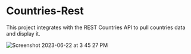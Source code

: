 # Countries-Rest
This project integrates with the REST Countries API to pull countries data and display it.

![Screenshot 2023-06-22 at 3 45 27 PM](https://github.com/JaryCruz/Countries-Rest/assets/96601148/a324bb32-969d-4c1d-8583-b17e944b143c)
